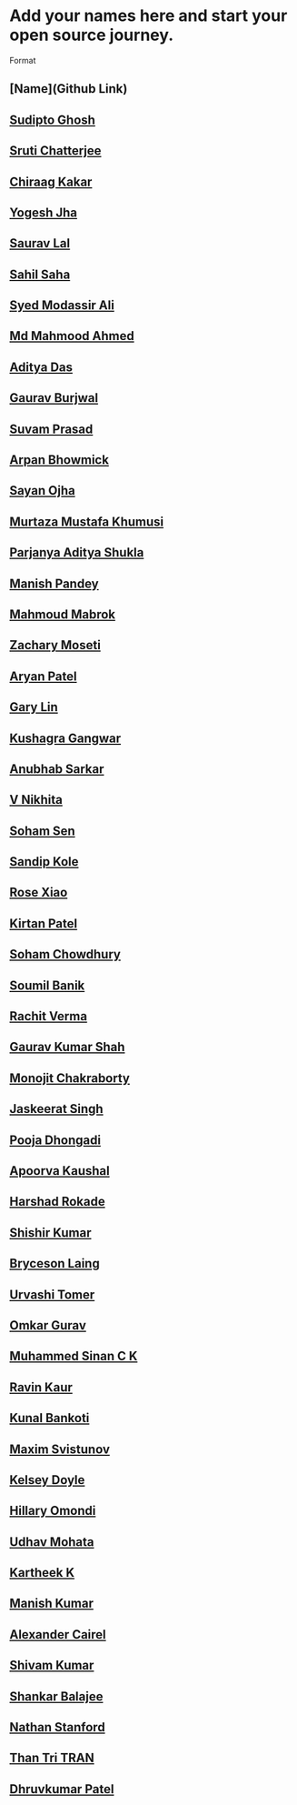 # Add your names here and start your open source journey.

Format

## [Name](Github Link)

## [Sudipto Ghosh](https://github.com/pydevsg/)

## [Sruti Chatterjee](https://github.com/sruti2024)

## [Chiraag Kakar](https://github.com/chiraag-kakar/)

## [Yogesh Jha](https://github.com/hound77)

## [Saurav Lal](https://github.com/saurav-skl/)

## [Sahil Saha](https://github.com/sahilsaha7773/)

## [Syed Modassir Ali](https://github.com/gr33nm0nk2802/)

## [Md Mahmood Ahmed](https://github.com/mahmood199/)

## [Aditya Das](https://github.com/AdityaDas2101/)

## [Gaurav Burjwal](https://github.com/gauravburjwal)

## [Suvam Prasad](https://github.com/SuvamPrasd)

## [Arpan Bhowmick](https://github.com/arpanb8907/)

## [Sayan Ojha](https://github.com/sayan2203/)

## [Murtaza Mustafa Khumusi](https://github.com/murtaza1112/)

## [Parjanya Aditya Shukla](https://github.com/parjanyaacoder)

## [Manish Pandey](https://github.com/InvincibleNobita)

## [Mahmoud Mabrok](https://github.com/MahmoudMabrok)

## [Zachary Moseti](https://github.com/ZachyDev)

## [Aryan Patel](https://github.com/patelaryan7751/)

## [Gary Lin](https://github.com/tgoscray)

## [Kushagra Gangwar](https://github.com/kushagragangwarr/)

## [Anubhab Sarkar](https://github.com/anubhab1710/)

## [V Nikhita](https://github.com/Nikhita28)

## [Soham Sen](https://github.com/NuclearCactus)

## [Sandip Kole](https://github.com/maihunsandip)

## [Rose Xiao](https://github.com/Rozie733)

## [Kirtan Patel](https://github.com/kirtankp)

## [Soham Chowdhury](https://github.com/code-soham/)

## [Soumil Banik](https://github.com/Soumil-Banik)

## [Rachit Verma](https://github.com/rachit23)

## [Gaurav Kumar Shah](https://github.com/GaurKS)

## [Monojit Chakraborty](https://github.com/mcmonojit)

## [Jaskeerat Singh](https://github.com/Jassi10000)

## [Pooja Dhongadi](https://github.com/PoojaDhongadi)

## [Apoorva Kaushal](https://github.com/ApoorvaKaushal09)

## [Harshad Rokade](https://github.com/harshad71)

## [Shishir Kumar](https://github.com/CoffeeQuotes)

## [Bryceson Laing](https://github.com/bklaing2/)

## [Urvashi Tomer](https://github.com/urvashi-tomer)

## [Omkar Gurav](https://github.com/omkargurav10)

## [Muhammed Sinan C K](https://github.com/Muhammedsinanck)

## [Ravin Kaur](https://github.com/ravinkaur1997)

## [Kunal Bankoti](https://github.com/Kb739)

## [Maxim Svistunov](https://github.com/mizoru/)

## [Kelsey Doyle](https://github.com/kdoyle390)

## [Hillary Omondi](https://github.com/hillaryomondi)

## [Udhav Mohata](https://github.com/udhavmohata)

## [Kartheek K](https://github.com/kkartheek134/)

## [Manish Kumar](https://github.com/manishhansal/)

## [Alexander Cairel](https://github.com/ajcairel)

## [Shivam Kumar](https://github.com/shivamsks219)

## [Shankar Balajee](https://github.com/Shankar-Balajee)

## [Nathan Stanford](https://github.com/nastanford/)

## [Than Tri TRAN](https://github.com/tri135790)

## [Dhruvkumar Patel](https://github.com/stack-dhruv)